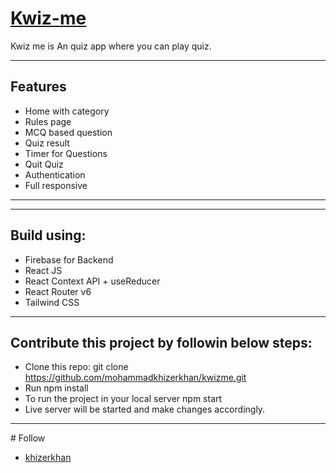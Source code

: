 # [Kwiz-me](https://kwiz-me.netlify.app)

Kwiz me is An quiz app where you can play quiz.
<hr/>

## Features

- Home with category
- Rules page
- MCQ based question
- Quiz result
- Timer for Questions
- Quit Quiz
- Authentication
- Full responsive

<hr/>

<hr/>

## Build using:

- Firebase for Backend
- React JS
- React Context API + useReducer
- React Router v6
- Tailwind CSS

<hr/>

## Contribute this project by followin below steps:

- Clone this repo: git clone https://github.com/mohammadkhizerkhan/kwizme.git
- Run npm install
- To run the project in your local server npm start
- Live server will be started and make changes accordingly.

<hr/>
# Follow 

- [khizerkhan](https://twitter.com/khizerkhan_07)
